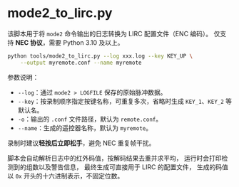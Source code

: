 # mode2_to_lirc.py

该脚本用于将 `mode2` 命令输出的日志转换为 LIRC 配置文件（ENC 编码）。
仅支持 **NEC 协议**，需要 Python 3.10 及以上。

```bash
python tools/mode2_to_lirc.py --log xxx.log --key KEY_UP \
    --output myremote.conf --name myremote
```

参数说明：

- `--log`：通过 `mode2 > LOGFILE` 保存的原始脉冲数据。
- `--key`：按录制顺序指定按键名称，可重复多次，省略时生成 `KEY_1`、`KEY_2` 等默认名。
- `-o`：输出的 `.conf` 文件路径，默认为 `remote.conf`。
- `--name`：生成的遥控器名称，默认为 `myremote`。

录制时建议**轻按后立即松手**，避免 NEC 重复帧干扰。

脚本会自动解析日志中的红外码值，按解码结果去重并求平均，
运行时会打印检测到的组数以及警告信息，
最终生成可直接用于 LIRC 的配置文件，
生成的码值以 `0x` 开头的十六进制表示，不固定位数。
